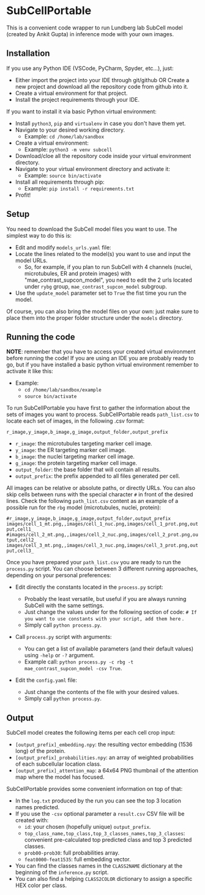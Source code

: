 SubCellPortable
===============
This is a convenient code wrapper to run Lundberg lab SubCell model (created by Ankit Gupta) in inference mode with your own images.


Installation
------------

If you use any Python IDE (VSCode, PyCharm, Spyder, etc...), just:
- Either import the project into your IDE through git/github OR Create a new project and download all the repository code from github into it.
- Create a virtual environment for that project.
- Install the project requirements through your IDE.

If you want to install it via basic Python virtual environment:
- Install `python3`, `pip` and `virtualenv` in case you don't have them yet.
- Navigate to your desired working directory.
  - Example: `cd /home/lab/sandbox`
- Create a virtual environment:
  - Example: `python3 -m venv subcell`
- Download/cloe all the repository code inside your virtual environment directory.
- Navigate to your virtual environment directory and activate it:
  - Example: `source bin/activate`
- Install all requirements through pip:
  - Example: `pip install -r requirements.txt`
- Profit!


Setup
-----

You need to download the SubCell model files you want to use. The simplest way to do this is:

- Edit and modify `models_urls.yaml` file:
- Locate the lines related to the model(s) you want to use and input the model URLs.
  - So, for example, if you plan to run SubCell with 4 channels (nuclei, microtubules, ER and protein images) with "mae_contrast_supcon_model", you need to edit the 2 urls located under `rybg` group, `mae_contrast_supcon_model` subgroup.
- Use the `update_model` parameter set to `True` the fist time you run the model.

Of course, you can also bring the model files on your own: just make sure to place them into the proper folder structure under the `models` directory.


Running the code
---------------- 

**NOTE**: remember that you have to access your created virtual environment before running the code! If you are using an IDE you are probably ready to go, but if you have installed a basic python virtual environment remember to activate it like this: 
- Example:
   - `cd /home/lab/sandbox/example`
   - `source bin/activate`

To run SubCellPortable you have first to gather the information about the sets of images you want to process. SubCellPortable reads `path_list.csv` to locate each set of images, in the following .csv format: 

`r_image,y_image,b_image,g_image,output_folder,output_prefix`

- `r_image`: the microtubules targeting marker cell image. 
- `y_image`: the ER targeting marker cell image.
- `b_image`: the nuclei targeting marker cell image.
- `g_image`: the protein targeting marker cell image.
- `output_folder`: the base folder that will contain all results.
- `output_prefix`: the prefix appended to all files generated per cell.

All images can be relative or absolute paths, or directly URLs. You can also skip cells between runs with the special character `#` in front of the desired lines. 
Check the following `path_list.csv` content as an example of a possible run for the `rbg` model (microtubules, nuclei, protein):

`#r_image,y_image,b_image,g_image,output_folder,output_prefix`
`images/cell_1_mt.png,,images/cell_1_nuc.png,images/cell_1_prot.png,output,cell1_`
`#images/cell_2_mt.png,,images/cell_2_nuc.png,images/cell_2_prot.png,output,cell2_`
`images/cell_3_mt.png,,images/cell_3_nuc.png,images/cell_3_prot.png,output,cell3_`

Once you have prepared your `path_list.csv` you are ready to run the `process.py` script. You can choose between 3 different running approaches, depending on your personal preferences:

- Edit directly the constants located in the `process.py` script:
  - Probably the least versatile, but useful if you are always running SubCell with the same settings.
  - Just change the values under for the following section of code: `# If you want to use constants with your script, add them here` .
  - Simply call `python process.py`.

- Call `process.py` script with arguments:
  - You can get a list of available parameters (and their default values) using `-help` or `-?` argument.
  - Example call: `python process.py -c rbg -t mae_contrast_supcon_model -csv True`.

- Edit the `config.yaml` file:
  - Just change the contents of the file with your desired values.
  - Simply call `python process.py`.


Output
------ 

SubCell model creates the following items per each cell crop input:
- `[output_prefix]_embedding.npy`: the resulting vector embedding (1536 long) of the protein.
- `[output_prefix]_probabilities.npy`: an array of weighted probabilities of each subcellular location class.
- `[output_prefix]_attention_map`: a 64x64 PNG thumbnail of the attention map where the model has focused.

SubCellPortable provides some convenient information on top of that:
- In the `log.txt` produced by the run you can see the top 3 location names predicted. 
- If you use the `-csv` optional parameter a `result.csv` CSV file will be created with:
  - `id`: your chosen (hopefully unique) `output_prefix`.
  - `top_class_name,top_class,top_3_classes_names,top_3_classes`: convenient pre-calculated top predicted class and top 3 predicted classes.
  - `prob00-prob30`: full probabilities array.
  - `feat0000-feat1535`: full embedding vector.
- You can find the classes names in the `CLASS2NAME` dictionary at the beginning of the `inference.py` script.
- You can also find a helping `CLASS2COLOR` dictionary to assign a specific HEX color per class.